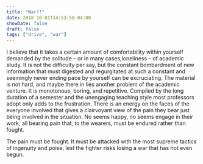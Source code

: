 ```yaml
---
title: "War?!"
date: 2018-10-01T14:53:50-04:00
showDate: false
draft: false
tags: ["drive", "war"]
---
```


I believe that it takes a certain amount of comfortability within yourself demanded by the solitude – or in many cases,loneliness – of academic study. It is not the difficulty per say, but the constant bombardment of new information that must digested and regurgitated at such a constant and seemingly never ending pace by yourself can be excruciating. The material is not hard, and maybe there in lies another problem of the academic venture. It is monotonous, boring, and repetitive. Compiled by the long duration of a semester and the unengaging teaching style most professors adopt only adds to the frustration. There is an energy on the faces of the everyone involved that gives a clairvoyant view of the pain they bear just being involved in the situation. No seems happy, no seems engage in their work, all bearing pain that, to the wearers, must be endured rather than fought.

The pain must be fought. It must be attacked with the most supreme tactics of ingenuity and poise, lest the fighter risks losing a war that has not even begun.